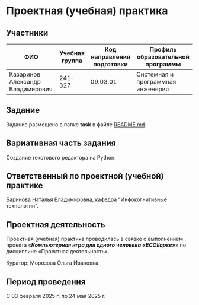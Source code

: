# Проектная (учебная) практика

## Участники

| ФИО | Учебная группа | Код направления подготовки | Профиль образовательной программы |
|-|-|-|-|
|Казаринов Александр Владимирович|241-327|09.03.01|Системная и программная инженерия|

## Задание

Задание размещено в папке **task** в файле [README.md](task/README.md).

## Вариативная часть задания

Создание текстового редактора на Python.

## Ответственный по проектной (учебной) практике

Баринова Наталья Владимировна, кафедра "Инфокогнитивные технологии".

## Проектная деятельность

Проектная (учебная) практика проводилась в связке с выполнением проекта «***Компьютерная игра для одного человека «ECOllapse»***» по дисциплине «Проектная деятельность».

Куратор: Морозова Ольга Ивановна.

## Период проведения

С 03 февраля 2025 г. по 24 мая 2025 г.
